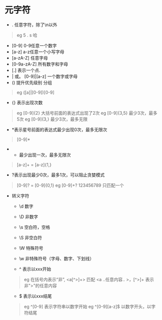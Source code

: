 # 元字符

* . 任意字符，除了\n以外
>eg 5 . s 哈

* [0-9] 0-9任意一个数字
* [a-z] a-z任意一个小写字母
* [a-zA-Z] 任意字母
* [0-9a-zA-Z] 所有数字和字母
* [.] 表示一个点.
* | 或。 [0-9]|[a-z] 一个数字或字母
* () 提升优先级别 分组
>eg ([a]|[0-9])[0-9]

* {} 表示出现次数
>eg [0-9]{2} 大括号前面的表达式出现了2次
>eg [0-9]{3,5} 最少3次，最多5次
>eg [0-9]{3,} 最少3次，最多无限

* *表示星号前面的表达式最少出现0次，最多无限次
> [0-9]* 

* + 最少出现一次，最多无限次
>[a-z]+ = [a-z]{1,}

* ?表示出现最少0次，最多1次，可以阻止贪婪模式
>[0-9]? = [0-9]{0,1}
>eg [0-9]+? 123456789 只匹配一个

* 转义字符
	* \d 数字
	* \D 非数字
	* \s 空白符，空格
	* \S 非空白符
	* \W 特殊符号
	* \w 非特殊符号（字母、数字、下划线）

	* ^ 表示以xxx开始
	> eg 在括号内表示“非”,
	> <a[^>]+> 匹配 <a ..任意内容.. >，[^>]+ 表示非">"的任意内容

	* $ 表示以xxx结尾
	> eg ^[0-9] 表示字符串以数字开始
	> eg ^[0-9][a-z]$ 以数字开头，以字符结尾
